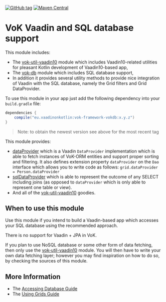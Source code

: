 [![GitHub tag](https://img.shields.io/github/tag/mvysny/vaadin-on-kotlin.svg)](https://github.com/mvysny/vaadin-on-kotlin/tags)
[![Maven Central](https://maven-badges.herokuapp.com/maven-central/eu.vaadinonkotlin/vok-framework-v10-vokdb/badge.svg)](https://maven-badges.herokuapp.com/maven-central/eu.vaadinonkotlin/vok-framework-v10-vokdb)

# VoK Vaadin and SQL database support

This module includes:
 
* The [vok-util-vaadin10](../vok-util-vaadin) module which includes Vaadin10-related
utilities for pleasant Kotlin development of Vaadin10-based app,
* The [vok-db](../vok-db) module which includes SQL database support,
* In addition it provides several
utility methods to provide nice integration of Vaadin with the SQL database, namely the
Grid filters and Grid DataProvider.

To use this module in your app just add the following dependency into your `build.gradle` file:

```groovy
dependencies {
    compile("eu.vaadinonkotlin:vok-framework-vokdb:x.y.z")
}
```

> Note: to obtain the newest version see above for the most recent tag

This module provides:

* [dataProvider](src/main/kotlin/eu/vaadinonkotlin/vaadin/vokdb/DataProviders.kt) 
  which is a Vaadin `DataProvider` implementation which is able to fetch instances
  of VoK-ORM entities and support proper sorting and filtering.
  It also defines extension property `dataProvider` on the `Dao` interface
  which allows you to write code as follows: `grid.dataProvider = Person.dataProvider`
* [sqlDataProvider](src/main/kotlin/eu/vaadinonkotlin/vaadin/vokdb/DataProviders.kt)
  which is able to represent the outcome of any SELECT including joins
  (as opposed to `dataProvider` which is only able to represent one table or view).
* And all of the [vok-util-vaadin10](../vok-util-vaadin) goodies.

## When to use this module

Use this module if you intend to build a Vaadin-based app which accesses your SQL database
using the recommended approach.

There is no support for Vaadin + JPA in VoK.

If you plan to use NoSQL database or some other form of data fetching, then only use the
[vok-util-vaadin10](../vok-util-vaadin) module. You will then have to write your own data fetching
layer; however you may find inspiration on how to do so, by checking the sources of this module.

## More Information

* The [Accessing Database Guide](https://www.vaadinonkotlin.eu/databases.html)
* The [Using Grids Guide](https://www.vaadinonkotlin.eu/grids.html)
